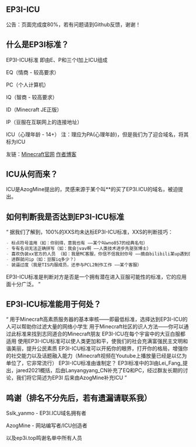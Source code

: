 ## EP3I-ICU
公告：页面完成度80%，若有问题请到Github反馈，谢谢！

## 什么是EP3I标准？
EP3I-ICU标准 即由E、P和三个I加上ICU组成


EQ（情商 - 较高要求）

PC（个人计算机）

IQ（智商 - 较高要求）

ID（Minecraft JE正版）

IP（豆服在互联网上的连接地址）

ICU（心理年龄 - 14+）
注：理应为PA(心理年龄)，但是我们为了迎合域名，将其标为ICU

友链：[Minecraft官网](www.minecraft.net) [作者博客](www.ictwebsite.xyz)

## ICU从何而来？
ICU是AzogMine提出的，灵感来源于某个叫\*\*的买了EP3I.ICU的域名，被迫提出。

## 如何判断我是否达到EP3I-ICU标准
“ 据我们了解到，100%的XXS均未达标EP3I-ICU标准，XXS的判断技巧：

```markdown
- 标点符号滥用（如：你别得，意我也有 ——某个叫wno857的经典名句）
- 专有名词无法正确拼写（如：我会jvav啊 ——人类技术进步先驱张博士）
- 喜欢伪装xx官方的人员 （如：我是MC客服，你信不信我封你号 ——摘自bilibili某up遇到的小学生）
- 进群就问ip（如：豆服iq多少？）
- 装逼过度（我是TIS内服成员，还参与PCL2制作工作 ——某个客服）
```
EP3I-ICU标准是判断对方是否是一个拥有潜在进入豆服可能性的标准，它的应用面十分广泛。 ”

## EP3I-ICU标准能用于何处？
“ 用于Minecraft高素质服务器的基本审核——即最低标准，选择达到EP3I-ICU的人可以帮助你过滤大量的网络小学生
用于Minecraft社区的识人方法——你可以通过此标准来找到志同道合的Minecraft朋友
EP3I-ICU在每个宇宙中的大豆白服都适用
使用EP3I-ICU标准可以使人类更加和平，使我们的社会充满富强民主文明和谐美丽，提升公民素质
EP3I-ICU标准可以开拓你的眼界，打开你的格局，增强你的社交能力以及话题融入能力（Minecraft视频在Youtube上播放量已经是以亿为单位了，它非常流行）
EP3I-ICU标准由谁制定？
EP3I标准中的3I由Lei_Fang_提出，jared2021概括，后由Lanyangyang_CN补充了EQ和PC，经过群友长期的讨论，我们将它简述为EP3I
后来由AzogMine补充ICU ”


## 鸣谢（排名不分先后，若有遗漏请联系我）
Sslk_yanmo - EP3I.ICU域名拥有者

AzogMine - 网站编写者/ICU创造者

以及ep3i.top鸣谢名单中所有人员

